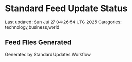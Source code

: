 # Standard Feed Update Status
Last updated: Sun Jul 27 04:26:54 UTC 2025
Categories: technology,business,world

## Feed Files Generated

Generated by Standard Updates Workflow
